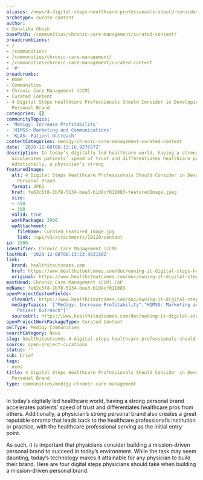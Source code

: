 ```yaml
---
aliases: /news/4-digital-steps-healthcare-professionals-should-consider-in-developing-a-mission-driven-personal-brand
archetype: curate-content
author:
- Sonalika Ghosh
basePath: /communities/chronic-care-management/curated-content/
breadcrumbLinks:
- /
- /communities/
- /communities/chronic-care-management/
- /communities/chronic-care-management/curated-content
- '#'
breadcrumbs:
- Home
- Communities
- Chronic Care Management (CCM)
- Curated Content
- 4 Digital Steps Healthcare Professionals Should Consider in Developing a Mission-Driven
  Personal Brand
categories: []
communityTopics:
- 'Medigy: Increase Profitability'
- 'HIMSS: Marketing and Communications'
- 'KLAS: Patient Outreach'
contentCategories: medigy-chronic-care-management-curated-content
date: '2020-12-08T08:13:16.927657Z'
description: In today’s digitally led healthcare world, having a strong personal brand
  accelerates patients’ speed of trust and differentiates healthcare pros from others.
  Additionally, a physician’s strong
featuredImage:
  alt: 4 Digital Steps Healthcare Professionals Should Consider in Developing a Mission-Driven
    Personal Brand
  format: JPEG
  href: fe62c6f8-1b78-5134-bea3-b1d4cf011083-featuredImage.jpeg
  size:
  - 450
  - 300
  valid: true
  workPackage: 3906
  wpAttachment:
    fileName: Curated_Featured_Image.jpg
    link: /api/v3/attachments/10120/content
id: 3906
identifier: Chronic Care Management (CCM)
lastMod: '2020-12-08T08:13:23.953150Z'
link:
  brand: healthitoutcomes.com
  href: https://www.healthitoutcomes.com/doc/owning-it-digital-steps-healthcare-professionals-should-consider-in-developing-a-mission-driven-personal-brand-0001
  original: https://www.healthitoutcomes.com/doc/owning-it-digital-steps-healthcare-professionals-should-consider-in-developing-a-mission-driven-personal-brand-0001
mastHead: Chronic Care Management (CCM) CoP
mdName: fe62c6f8-1b78-5134-bea3-b1d4cf011083
openProjectCustomFields:
  cleanUrl: https://www.healthitoutcomes.com/doc/owning-it-digital-steps-healthcare-professionals-should-consider-in-developing-a-mission-driven-personal-brand-0001
  medigyTopics: '["Medigy: Increase Profitability","HIMSS: Marketing and Communications","KLAS:
    Patient Outreach"]'
  sourceUrl: https://www.healthitoutcomes.com/doc/owning-it-digital-steps-healthcare-professionals-should-consider-in-developing-a-mission-driven-personal-brand-0001
openProjectWorkPackageType: Curated Content
owlType: Medigy Communities
searchCategory: News
slug: healthitoutcomes-4-digital-steps-healthcare-professionals-should-consider-in-developing-a-mission-driven-personal-brand
source: open-project-curations
status: ''
sub: brief
tags:
- news
title: 4 Digital Steps Healthcare Professionals Should Consider in Developing a Mission-Driven
  Personal Brand
type: communities/medigy-chronic-care-management
---
```


<p>In today’s digitally led healthcare world, having a strong personal brand accelerates patients’ speed of trust and differentiates healthcare pros from others. Additionally, a physician’s strong personal brand also creates a great reputable onramp that leads back to the healthcare professional’s institution or practice, with the healthcare professional serving as the initial entry point.&nbsp;</p><p>As such, it is important that physicians consider building a mission-driven personal brand to succeed in today’s environment. While the task may seem daunting, today’s technology makes it attainable for any physician to build their brand. Here are four digital steps physicians should take when building a mission-driven personal brand.</p>